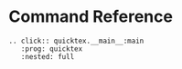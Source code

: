 # Command Reference

```{eval-rst}
.. click:: quicktex.__main__:main
   :prog: quicktex
   :nested: full
```